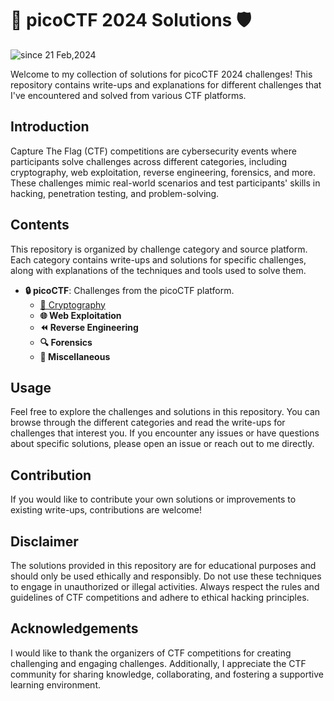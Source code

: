 # 🚩 picoCTF 2024 Solutions 🛡️
<img src="https://komarev.com/ghpvc/?username=CTF-isaka&label=CTF&color=0e75b6&style=flat" alt="since 21 Feb,2024" />

Welcome to my collection of solutions for picoCTF 2024 challenges! This repository contains write-ups and explanations for different challenges that I've encountered and solved from various CTF platforms.

## Introduction

Capture The Flag (CTF) competitions are cybersecurity events where participants solve challenges across different categories, including cryptography, web exploitation, reverse engineering, forensics, and more. These challenges mimic real-world scenarios and test participants' skills in hacking, penetration testing, and problem-solving.

## Contents

This repository is organized by challenge category and source platform. Each category contains write-ups and solutions for specific challenges, along with explanations of the techniques and tools used to solve them.

- **🔒 picoCTF**: Challenges from the picoCTF platform.
  - [🔑 Cryptography](https://github.com/isaka-james/picoCTFs-2024-Solutions/tree/main/picoCTF/Web-Exploitation)
  - **🌐 Web Exploitation**
  - **⏪ Reverse Engineering**
  - **🔍 Forensics**
  - **🧩 Miscellaneous**

## Usage

Feel free to explore the challenges and solutions in this repository. You can browse through the different categories and read the write-ups for challenges that interest you. If you encounter any issues or have questions about specific solutions, please open an issue or reach out to me directly.

## Contribution

If you would like to contribute your own solutions or improvements to existing write-ups, contributions are welcome!

## Disclaimer

The solutions provided in this repository are for educational purposes and should only be used ethically and responsibly. Do not use these techniques to engage in unauthorized or illegal activities. Always respect the rules and guidelines of CTF competitions and adhere to ethical hacking principles.

## Acknowledgements

I would like to thank the organizers of CTF competitions for creating challenging and engaging challenges. Additionally, I appreciate the CTF community for sharing knowledge, collaborating, and fostering a supportive learning environment.
